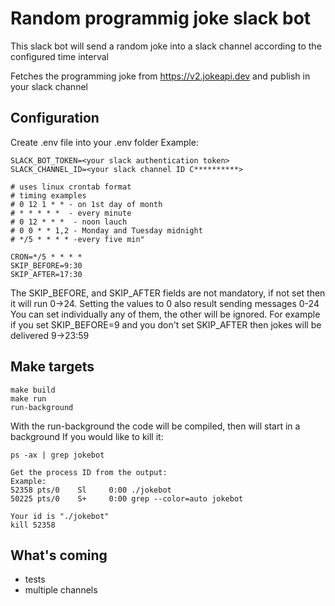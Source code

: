 # Random programmig joke slack bot


This slack bot will send a random joke into a slack channel according to the configured time interval

Fetches the programming joke from https://v2.jokeapi.dev and publish in your slack channel

## Configuration

Create .env file into your .env folder
Example:

```
SLACK_BOT_TOKEN=<your slack authentication token>
SLACK_CHANNEL_ID=<your slack channel ID C**********>

# uses linux crontab format
# timing examples
# 0 12 1 * * - on 1st day of month
# * * * * *  - every minute
# 0 12 * * *  - noon lauch
# 0 0 * * 1,2 - Monday and Tuesday midnight
# */5 * * * * -every five min"

CRON=*/5 * * * *
SKIP_BEFORE=9:30
SKIP_AFTER=17:30
```

The SKIP_BEFORE, and SKIP_AFTER fields are not mandatory, if not set then it will run 0->24.
Setting the values to 0 also result sending messages 0-24
You can set individually any of them, the other will be ignored. For example if you set SKIP_BEFORE=9 and you don't set SKIP_AFTER then jokes will be delivered 9->23:59


## Make targets

```
make build
make run
run-background
```


With the run-background the code will be compiled, then will start in a background
If you would like to kill it:

```
ps -ax | grep jokebot

Get the process ID from the output:
Example:
52358 pts/0    Sl     0:00 ./jokebot
50225 pts/0    S+     0:00 grep --color=auto jokebot

Your id is "./jokebot"
kill 52358
```

## What's coming

- tests
- multiple channels

